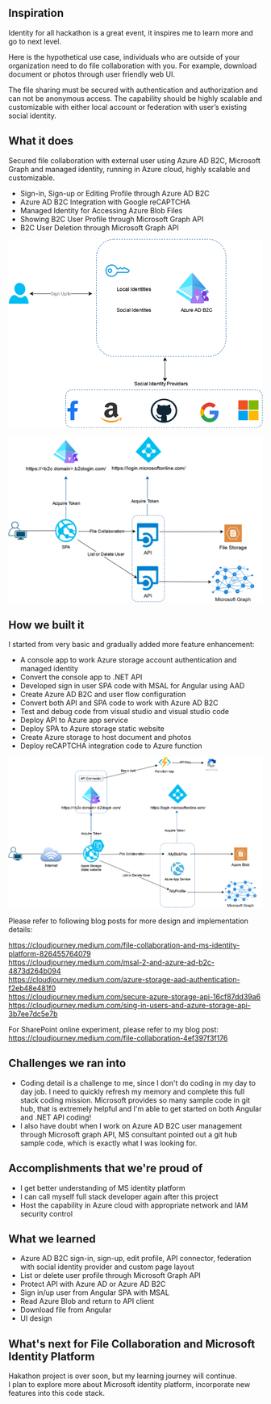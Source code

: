 ## Inspiration
Identity for all hackathon is a great event, it inspires me to learn more and go to next level.

Here is the hypothetical use case, individuals who are outside of your organization need to do file collaboration with you. For example, download document or photos through user friendly web UI.

The file sharing must be secured with authentication and authorization and can not be anonymous access. The capability should be highly scalable and customizable with either local account or federation with user’s existing social identity.
## What it does
Secured file collaboration with external user using Azure AD B2C, Microsoft Graph and managed identity, running in Azure cloud, highly scalable and customizable.
- Sign-in, Sign-up or Editing Profile through Azure AD B2C
- Azure AD B2C Integration with Google reCAPTCHA
- Managed Identity for Accessing Azure Blob Files        
- Showing B2C User Profile through Microsoft Graph API
- B2C User Deletion through Microsoft Graph API  

![Overview](https://github.com/Ronnie-personal/identity-for-all/blob/main/ReadmeFiles/fcollab-b2c.png?raw=true)  

![Overview](https://github.com/Ronnie-personal/identity-for-all/blob/main/ReadmeFiles/fcollab-features.png?raw=true)

## How we built it
I started from very basic and gradually added more feature enhancement:  
- A console app to work Azure storage account authentication and managed identity
- Convert the console app to .NET API  
- Developed sign in user SPA code with MSAL for Angular using AAD  
- Create Azure AD B2C and user flow configuration  
- Convert both API and SPA code to work with Azure AD B2C 
- Test and debug code from visual studio and visual studio code    
- Deploy API to Azure app service  
- Deploy SPA to Azure storage static website  
- Create Azure storage to host document and photos  
- Deploy reCAPTCHA integration code to Azure function

![Overview](https://github.com/Ronnie-personal/identity-for-all/blob/main/ReadmeFiles/fcollab-architecture.png?raw=true)

Please refer to following blog posts for more design and implementation details:  

https://cloudjourney.medium.com/file-collaboration-and-ms-identity-platform-826455764079  
https://cloudjourney.medium.com/msal-2-and-azure-ad-b2c-4873d264b094  
https://cloudjourney.medium.com/azure-storage-aad-authentication-f2eb48e481f0    
https://cloudjourney.medium.com/secure-azure-storage-api-16cf87dd39a6    
https://cloudjourney.medium.com/sing-in-users-and-azure-storage-api-3b7ee7dc5e7b  

For SharePoint online experiment, please refer to my blog post:  
https://cloudjourney.medium.com/file-collaboration-4ef397f3f176

## Challenges we ran into
- Coding detail is a challenge to me, since I don't do coding in my day to day job. I need to quickly refresh my memory and complete this full stack coding mission. Microsoft provides so many sample code in git hub, that is extremely helpful and I'm able to get started on both Angular and .NET API coding!  
- I also have doubt when I work on Azure AD B2C user management through Microsoft graph API, MS consultant pointed out a git hub sample code, which is exactly what I was looking for.

## Accomplishments that we're proud of
- I get better understanding of MS identity platform
- I can call myself full stack developer again after this project  
- Host the capability in Azure cloud with appropriate network and IAM security control

## What we learned
- Azure AD B2C sign-in, sign-up, edit profile, API connector, federation with social identity provider and custom page layout  
- List or delete user profile through Microsoft Graph API
- Protect API with Azure AD or Azure AD B2C  
- Sign in/up user from Angular SPA with MSAL  
- Read Azure Blob and return to API client  
- Download file from Angular  
- UI design

## What's next for File Collaboration and Microsoft Identity Platform  
Hakathon project is over soon, but my learning journey will continue.  
I plan to explore more about Microsoft identity platform, incorporate new features into this code stack.
